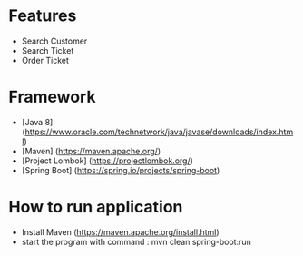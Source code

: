 # Features
- Search Customer
- Search Ticket
- Order Ticket

# Framework
- [Java 8] (https://www.oracle.com/technetwork/java/javase/downloads/index.html)
- [Maven] (https://maven.apache.org/)
- [Project Lombok] (https://projectlombok.org/)
- [Spring Boot] (https://spring.io/projects/spring-boot)

# How to run application
- Install Maven (https://maven.apache.org/install.html)
- start the program with command : mvn clean spring-boot:run
